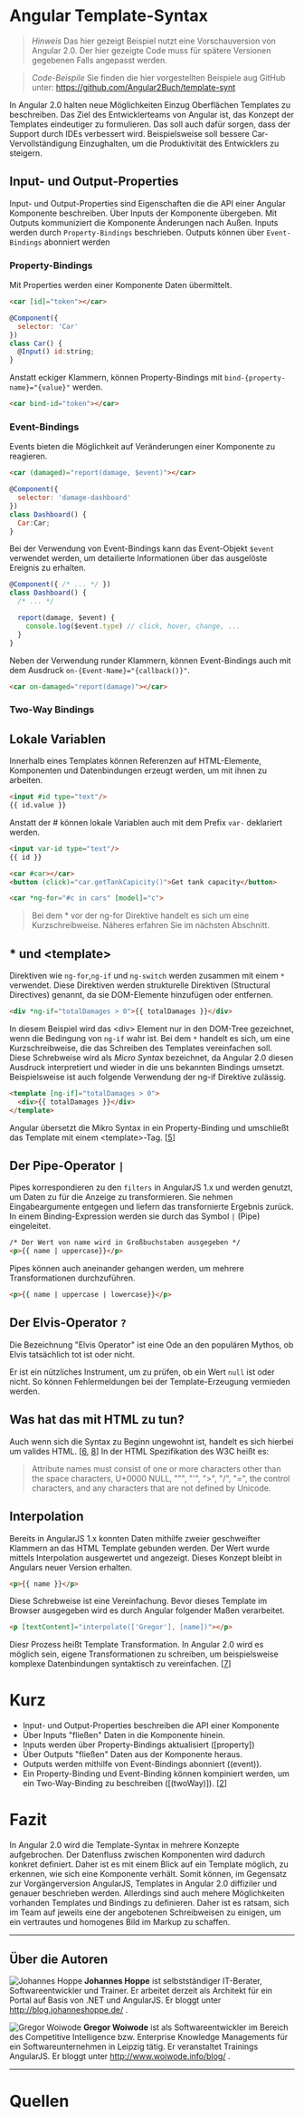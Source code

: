 # Angular Template-Syntax

> *Hinweis* Das hier gezeigt Beispiel nutzt eine Vorschauversion von Angular 2.0. Der hier gezeigte Code muss für spätere Versionen gegebenen Falls angepasst werden.

> *Code-Beispile* Sie finden die hier vorgestellten Beispiele aug GitHub unter: https://github.com/Angular2Buch/template-synt

In Angular 2.0 halten neue Möglichkeiten Einzug Oberflächen Templates zu beschreiben. Das Ziel des Entwicklerteams von Angular ist, das Konzept der Templates eindeutiger zu formulieren. Das soll auch dafür sorgen, dass der Support durch IDEs verbessert wird. Beispielsweise soll bessere Car-Vervollständigung Einzughalten, um die Produktivität des Entwicklers zu steigern.

## Input- und Output-Properties

Input- und Output-Properties sind Eigenschaften die die API einer Angular Komponente beschreiben. Über Inputs der Komponente übergeben. Mit Outputs kommuniziert die Komponente Änderungen nach Außen.
Inputs werden durch `Property-Bindings` beschrieben. Outputs können über `Event-Bindings` abonniert werden

### Property-Bindings

Mit Properties werden einer Komponente Daten übermittelt.

```html
<car [id]="token"></car>
```

```javascript
@Component({
  selector: 'Car'
})
class Car() {
  @Input() id:string;
}
```

Anstatt eckiger Klammern, können Property-Bindings mit `bind-{property-name}="{value}"` werden.

```html
<car bind-id="token"></car>
```

### Event-Bindings

Events bieten die Möglichkeit auf Veränderungen einer Komponente zu reagieren.

```html
<car (damaged)="report(damage, $event)"></car>
```

```javascript
@Component({
  selector: 'damage-dashboard'
})
class Dashboard() {
  Car:Car;
}
```

Bei der Verwendung von Event-Bindings kann das Event-Objekt `$event` verwendet werden, um detailierte Informationen über das ausgelöste Ereignis zu erhalten.

```javascript
@Component({ /* ... */ })
class Dashboard() {
  /* ... */

  report(damage, $event) {
    console.log($event.type) // click, hover, change, ...
  }
}
```

Neben der Verwendung runder Klammern, können Event-Bindings auch mit dem Ausdruck `on-{Event-Name}="{callback()}"`.

```html
<car on-damaged="report(damage)"></car>
```

### Two-Way Bindings

## Lokale Variablen

Innerhalb eines Templates können Referenzen auf HTML-Elemente, Komponenten und Datenbindungen erzeugt werden, um mit ihnen zu arbeiten.

```html
<input #id type="text"/>
{{ id.value }}
```

Anstatt der # können lokale Variablen auch mit dem Prefix `var-` deklariert werden.

```html
<input var-id type="text"/>
{{ id }}
```

```html
<car #car></car>
<button (click)="car.getTankCapicity()">Get tank capacity</button>
```

```html
<car *ng-for="#c in cars" [model]="c">
```

> Bei dem * vor der ng-for Direktive handelt es sich um eine Kurzschreibweise. Näheres erfahren Sie im nächsten Abschnitt.

## * und &lt;template&gt;

Direktiven wie `ng-for`,`ng-if` und `ng-switch` werden zusammen mit einem `*`
verwendet. Diese Direktiven werden strukturelle Direktiven (Structural Directives) genannt, da sie DOM-Elemente hinzufügen oder entfernen.

```html
<div *ng-if="totalDamages > 0">{{ totalDamages }}</div>
```

In diesem Beispiel wird das &lt;div&gt; Element nur in den DOM-Tree gezeichnet,
wenn die Bedingung von `ng-if` wahr ist.
Bei dem `*` handelt es sich, um eine Kurzschreibweise, die das Schreiben des Templates vereinfachen soll.
Diese Schrebweise wird als _Micro Syntax_ bezeichnet, da Angular 2.0 diesen Ausdruck interpretiert und wieder in die uns bekannten Bindings umsetzt.
Beispielsweise ist auch folgende Verwendung der ng-if Direktive zulässig.

```html
<template [ng-if]="totalDamages > 0">
  <div>{{ totalDamages }}</div>
</template>
```

Angular übersetzt die Mikro Syntax in ein Property-Binding und umschließt das Template mit einem &lt;template&gt;-Tag. [[5]]

## Der Pipe-Operator `|`

Pipes korrespondieren zu den `filters` in AngularJS 1.x und  werden genutzt, um Daten zu für die Anzeige zu transformieren. Sie nehmen Eingabeargumente entgegen und liefern das transfornierte Ergebnis zurück.
In einem Binding-Expression werden sie durch das Symbol `|` (Pipe) eingeleitet.

```html
/* Der Wert von name wird in Großbuchstaben ausgegeben */
<p>{{ name | uppercase}}</p>
```

Pipes können auch aneinander gehangen werden, um mehrere Transformationen durchzuführen.

```html
<p>{{ name | uppercase | lowercase}}</p>
```

## Der Elvis-Operator `?`

Die Bezeichnung "Elvis Operator" ist eine Ode an den populären Mythos, ob Elvis tatsächlich tot ist oder nicht.

Er ist ein nützliches Instrument, um zu prüfen, ob ein Wert `null` ist oder nicht. So können Fehlermeldungen bei der Template-Erzeugung vermieden werden.

## Was hat das mit HTML zu tun?

Auch wenn sich die Syntax zu Beginn ungewohnt ist, handelt es sich hierbei um valides HTML. [[6], [8]] In der HTML Spezifikation des W3C heißt es:

> Attribute names must consist of one or more characters other than the space characters, U+0000 NULL, """, "'", ">", "/", "=", the control characters, and any characters that are not defined by Unicode.

## Interpolation

Bereits in AngularJS 1.x konnten Daten mithilfe zweier geschweifter Klammern an das HTML Template gebunden werden. Der Wert wurde mittels Interpolation ausgewertet und angezeigt.
Dieses Konzept bleibt in Angulars neuer Version erhalten.

```html
<p>{{ name }}</p>
```

Diese Schrebweise ist eine Vereinfachung. Bevor dieses Template im Browser ausgegeben wird es durch Angular folgender Maßen verarbeitet.

```html
<p [textContent]="interpolate(['Gregor'], [name])"></p>
```

Diesr Prozess heißt Template Transformation. In Angular 2.0 wird es möglich sein, eigene Transformationen zu schreiben, um beispielsweise komplexe Datenbindungen syntaktisch zu vereinfachen. [[7]]

# Kurz

- Input- und Output-Properties beschreiben die API einer Komponente
- Über Inputs "fließen" Daten in die Komponente hinein.
- Inputs werden über Property-Bindings aktualisiert ([property])
- Über Outputs "fließen" Daten aus der Komponente heraus.
- Outputs werden mithilfe von Event-Bindings abonniert ((event)).
- Ein Property-Binding und Event-Binding können kompiniert werden, um ein Two-Way-Binding zu beschreiben ([(twoWay)]). [[2]]

# Fazit

In Angular 2.0 wird die Template-Syntax in mehrere Konzepte aufgebrochen. Der Datenfluss zwischen Komponenten wird dadurch konkret definiert. Daher ist es mit einem Blick auf ein Template möglich, zu erkennen, wie sich eine Komponente verhält. Somit können, im Gegensatz zur Vorgängerversion AngularJS, Templates in Angular 2.0 diffiziler und genauer beschrieben werden.
Allerdings sind auch mehere Möglichkeiten vorhanden Templates und Bindings zu definieren. Daher ist es ratsam, sich im Team auf jeweils eine der angebotenen Schreibweisen zu einigen, um ein vertrautes und homogenes Bild im Markup zu schaffen.

<hr>

## Über die Autoren

![Johannes Hoppe](images/johannes-hoppe.png)
**Johannes Hoppe** ist selbstständiger IT-Berater, Softwareentwickler und Trainer. Er arbeitet derzeit als Architekt für ein Portal auf Basis von .NET und AngularJS. Er bloggt unter http://blog.johanneshoppe.de/ .

![Gregor Woiwode](images/gregor-woiwode.png)
**Gregor Woiwode** ist als Softwareentwickler im Bereich des Competitive Intelligence bzw. Enterprise Knowledge Managements für ein Softwareunternehmen in Leipzig tätig. Er veranstaltet Trainings AngularJS. Er bloggt unter http://www.woiwode.info/blog/ .

<hr>

# Quellen

[1]: https://angular.io/docs/ts/latest/quickstart.html "5 Min Quickstart"
[2]: http://victorsavkin.com/post/119943127151/angular-2-template-syntax "Angular 2 Template Syntax"
[3]: https://www.youtube.com/watch?v=-dMBcqwvYA0 "ng-conf 2015 Keynote 2"
[4]: ng-book "2 - The Complete Book on AngularJS 2 by Ari Lerner, Felipe Coury, Nate Murray, Carlos Taborda"
[5]: https://angular.io/docs/ts/latest/guide/template-syntax.html "angular.io - Template-Syntax"
[6]:  http://blog.thoughtram.io/angular/2015/08/11/angular-2-template-syntax-demystified-part-1.html "Template-Syntax demystified"
[7]: https://youtu.be/bVI5gGTEQ_U "Angular 2 Data Flow – Jeff Cross, Rob Wormald and Alex Rickabaugh"
[8]: http://www.w3.org/TR/html-markup/syntax.html "W3C - HTML: The Markup Language (an HTML language reference)"
